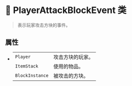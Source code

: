 # 🔖 PlayerAttackBlockEvent 类

>表示玩家攻击方块的事件。

## 属性
- 
    |||
    |-|-|
    |`Player`|攻击方块的玩家。|
    |`ItemStack`|使用的物品。|
    |`BlockInstance`|被攻击的方块。|
